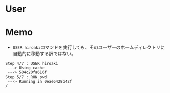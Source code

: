 # User

# Memo
* `USER hiroaki`コマンドを実行しても、そのユーザーのホームディレクトリに自動的に移動する訳ではない。  
```
Step 4/7 : USER hiroaki
 ---> Using cache
 ---> 504c20fa616f
Step 5/7 : RUN pwd
 ---> Running in 0eae6428b42f
/
```